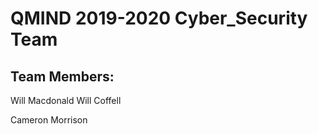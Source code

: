 # QMIND 2019-2020 Cyber_Security Team

## Team Members:
Will Macdonald
Will Coffell

Cameron Morrison
